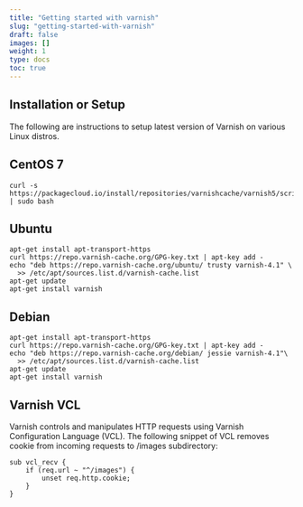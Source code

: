 ```yaml
---
title: "Getting started with varnish"
slug: "getting-started-with-varnish"
draft: false
images: []
weight: 1
type: docs
toc: true
---
```


## Installation or Setup
The following are instructions to setup latest version of Varnish on various Linux distros.

## CentOS 7 ##

    curl -s https://packagecloud.io/install/repositories/varnishcache/varnish5/script.rpm.sh | sudo bash

## Ubuntu ##

    apt-get install apt-transport-https
    curl https://repo.varnish-cache.org/GPG-key.txt | apt-key add -
    echo "deb https://repo.varnish-cache.org/ubuntu/ trusty varnish-4.1" \
      >> /etc/apt/sources.list.d/varnish-cache.list
    apt-get update
    apt-get install varnish

## Debian ##

    apt-get install apt-transport-https
    curl https://repo.varnish-cache.org/GPG-key.txt | apt-key add -
    echo "deb https://repo.varnish-cache.org/debian/ jessie varnish-4.1"\
      >> /etc/apt/sources.list.d/varnish-cache.list
    apt-get update
    apt-get install varnish

## Varnish VCL
Varnish controls and manipulates HTTP requests using Varnish Configuration Language (VCL). The following snippet of VCL removes cookie from incoming requests to /images subdirectory:

    sub vcl_recv {
        if (req.url ~ "^/images") {
            unset req.http.cookie;
        }
    }


